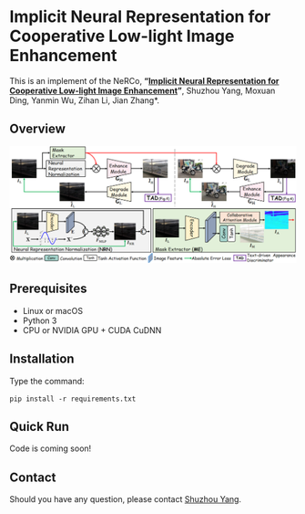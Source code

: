 # Implicit Neural Representation for Cooperative Low-light Image Enhancement
This is an implement of the NeRCo,
**“[Implicit Neural Representation for Cooperative Low-light Image Enhancement](https://arxiv.org/pdf/2303.11722.pdf)”**, 
Shuzhou Yang, Moxuan Ding, Yanmin Wu, Zihan Li, Jian Zhang*.

## Overview
![avatar](Overview.PNG)

## Prerequisites
- Linux or macOS
- Python 3
- CPU or NVIDIA GPU + CUDA CuDNN

## Installation
Type the command:
```
pip install -r requirements.txt
```


## Quick Run
Code is coming soon!

## Contact
Should you have any question, please contact [Shuzhou Yang].

[Shuzhou Yang]:szyang@stu.pku.edu.cn

